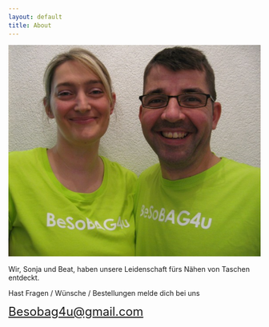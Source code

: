 ```yaml
---
layout: default
title: About
---
```




<img src="/images/selfie.jpg"/>

Wir, Sonja und Beat, haben unsere Leidenschaft fürs Nähen von Taschen entdeckt.

Hast Fragen / Wünsche / Bestellungen melde dich bei uns

<font size="5"> Besobag4u@gmail.com</font>







